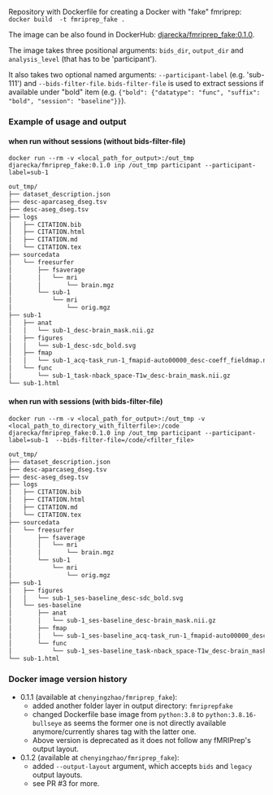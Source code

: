 Repository with Dockerfile for creating a Docker with "fake" fmriprep:
`docker build  -t fmriprep_fake .`

The image can be also found in DockerHub: [djarecka/fmriprep_fake:0.1.0](https://hub.docker.com/r/djarecka/fmriprep_fake).

The image takes three positional arguments: `bids_dir`, `output_dir` and `analysis_level` (that has to be 'participant').

It also takes two optional named arguments: `--participant-label` (e.g. 'sub-111') 
and `--bids-filter-file`. `bids-filter-file` is used to extract sessions if available 
under "bold" item (e.g. `{"bold": {"datatype": "func", "suffix": "bold", "session": "baseline"}}`).

### Example of usage and output

#### when run without sessions (without bids-filter-file)
`docker run --rm -v <local_path_for_output>:/out_tmp 
djarecka/fmriprep_fake:0.1.0 inp /out_tmp participant --participant-label=sub-1`

```bash
out_tmp/ 
├── dataset_description.json
├── desc-aparcaseg_dseg.tsv
├── desc-aseg_dseg.tsv
├── logs
│   ├── CITATION.bib
│   ├── CITATION.html
│   ├── CITATION.md
│   └── CITATION.tex
├── sourcedata
│   └── freesurfer
│       ├── fsaverage
│       │   └── mri
│       │       └── brain.mgz
│       └── sub-1
│           └── mri
│               └── orig.mgz
├── sub-1
│   ├── anat
│   │   └── sub-1_desc-brain_mask.nii.gz
│   ├── figures
│   │   └── sub-1_desc-sdc_bold.svg
│   ├── fmap
│   │   └── sub-1_acq-task_run-1_fmapid-auto00000_desc-coeff_fieldmap.nii.gz
│   └── func
│       └── sub-1_task-nback_space-T1w_desc-brain_mask.nii.gz
└── sub-1.html
```

#### when run with sessions (with bids-filter-file)
`docker run --rm -v <local_path_for_output>:/out_tmp -v <local_path_to_directory_with_filterfile>:/code
djarecka/fmriprep_fake:0.1.0 inp /out_tmp participant --participant-label=sub-1 
--bids-filter-file=/code/<filter_file>`

```bash
out_tmp/
├── dataset_description.json
├── desc-aparcaseg_dseg.tsv
├── desc-aseg_dseg.tsv
├── logs
│   ├── CITATION.bib
│   ├── CITATION.html
│   ├── CITATION.md
│   └── CITATION.tex
├── sourcedata
│   └── freesurfer
│       ├── fsaverage
│       │   └── mri
│       │       └── brain.mgz
│       └── sub-1
│           └── mri
│               └── orig.mgz
├── sub-1
│   ├── figures
│   │   └── sub-1_ses-baseline_desc-sdc_bold.svg
│   └── ses-baseline
│       ├── anat
│       │   └── sub-1_ses-baseline_desc-brain_mask.nii.gz
│       ├── fmap
│       │   └── sub-1_ses-baseline_acq-task_run-1_fmapid-auto00000_desc-coeff_fieldmap.nii.gz
│       └── func
│           └── sub-1_ses-baseline_task-nback_space-T1w_desc-brain_mask.nii.gz
└── sub-1.html
```

### Docker image version history
* 0.1.1 (available at `chenyingzhao/fmriprep_fake`):
    * added another folder layer in output directory: `fmriprepfake`
    * changed Dockerfile base image from `python:3.8` to `python:3.8.16-bullseye`
        as seems the former one is not directly available anymore/currently shares tag with the latter one.
    * Above version is deprecated as it does not follow any fMRIPrep's output layout.
* 0.1.2 (available at `chenyingzhao/fmriprep_fake`):
    * added `--output-layout` argument, which accepts `bids` and `legacy` output layouts.
    * see PR #3 for more.
